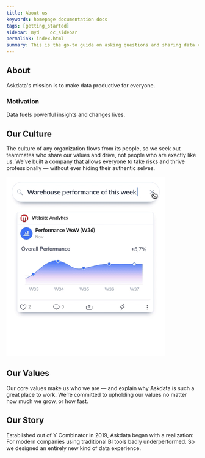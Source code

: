 ```yaml
---
title: About us
keywords: homepage documentation docs
tags: [getting_started]
sidebar: myd	oc_sidebar
permalink: index.html
summary: This is the go-to guide on asking questions and sharing data cards using Askdata. You’ll learn in depth about how questions are expressed, how to chart data cards, as well as how to share data cards and create feeds.
---
```


## About

Askdata's mission is to make data productive for everyone.

### Motivation

Data fuels powerful insights and changes lives.

## Our Culture

The culture of any organization flows from its people, so we seek out teammates who share our values and drive, not people who are exactly like us. We’ve built a company that allows everyone to take risks and thrive professionally — without ever hiding their authentic selves.

<img src="/media/product/askdata-search-insights.gif" class="mx-auto d-block" style="max-width:90%">

## Our Values

Our core values make us who we are — and explain why Askdata is such a great place to work. We’re committed to upholding our values no matter how much we grow, or how fast.

## Our Story

Established out of Y Combinator in 2019, Askdata began with a realization: For modern companies using traditional BI tools badly underperformed. So we designed an entirely new kind of data experience.